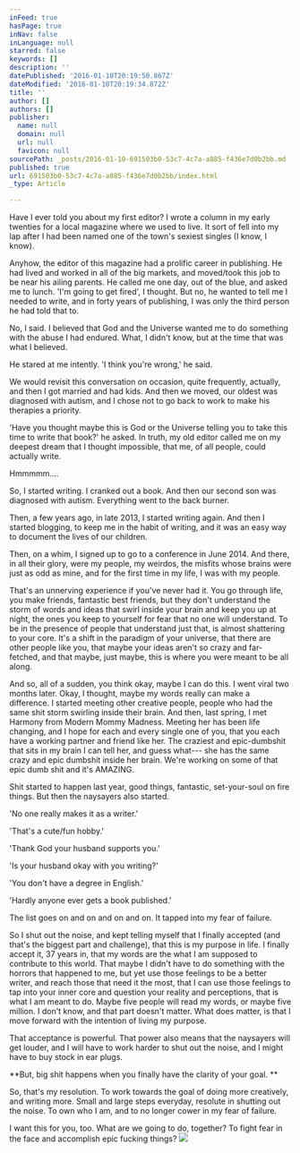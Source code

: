 ```yaml
---
inFeed: true
hasPage: true
inNav: false
inLanguage: null
starred: false
keywords: []
description: ''
datePublished: '2016-01-10T20:19:50.867Z'
dateModified: '2016-01-10T20:19:34.872Z'
title: ''
author: []
authors: []
publisher:
  name: null
  domain: null
  url: null
  favicon: null
sourcePath: _posts/2016-01-10-691503b0-53c7-4c7a-a885-f436e7d0b2bb.md
published: true
url: 691503b0-53c7-4c7a-a885-f436e7d0b2bb/index.html
_type: Article

---
```

Have I ever told you about my first editor? I wrote a column in my early twenties for a local magazine where we used to live. It sort of fell into my lap after I had been named one of the town's sexiest singles (I know, I know). 

Anyhow, the editor of this magazine had a prolific career in publishing. He had lived and worked in all of the big markets, and moved/took this job to be near his ailing parents. He called me one day, out of the blue, and asked me to lunch. 'I'm going to get fired', I thought. But no, he wanted to tell me I needed to write, and in forty years of publishing, I was only the third person he had told that to. 

No, I said. I believed that God and the Universe wanted me to do something with the abuse I had endured. What, I didn't know, but at the time that was what I believed. 

He stared at me intently. 'I think you're wrong,' he said. 

We would revisit this conversation on occasion, quite frequently, actually, and then I got married and had kids. And then we moved, our oldest was diagnosed with autism, and I chose not to go back to work to make his therapies a priority. 

'Have you thought maybe this is God or the Universe telling you to take this time to write that book?' he asked. In truth, my old editor called me on my deepest dream that I thought impossible, that me, of all people, could actually write. 

Hmmmmm.... 

So, I started writing. I cranked out a book. And then our second son was diagnosed with autism. Everything went to the back burner. 

Then, a few years ago, in late 2013, I started writing again. And then I started blogging, to keep me in the habit of writing, and it was an easy way to document the lives of our children. 

Then, on a whim, I signed up to go to a conference in June 2014\. And there, in all their glory, were my people, my weirdos, the misfits whose brains were just as odd as mine, and for the first time in my life, I was with my people. 

That's an unnerving experience if you've never had it. You go through life, you make friends, fantastic best friends, but they don't understand the storm of words and ideas that swirl inside your brain and keep you up at night, the ones you keep to yourself for fear that no one will understand. To be in the presence of people that understand just that, is almost shattering to your core. It's a shift in the paradigm of your universe, that there are other people like you, that maybe your ideas aren't so crazy and far-fetched, and that maybe, just maybe, this is where you were meant to be all along. 

And so, all of a sudden, you think okay, maybe I can do this. I went viral two months later. Okay, I thought, maybe my words really can make a difference. I started meeting other creative people, people who had the same shit storm swirling inside their brain. And then, last spring, I met Harmony from Modern Mommy Madness. Meeting her has been life changing, and I hope for each and every single one of you, that you each have a working partner and friend like her. The craziest and epic-dumbshit that sits in my brain I can tell her, and guess what--- she has the same crazy and epic dumbshit inside her brain. We're working on some of that epic dumb shit and it's AMAZING. 

Shit started to happen last year, good things, fantastic, set-your-soul on fire things. But then the naysayers also started. 

'No one really makes it as a writer.' 

'That's a cute/fun hobby.' 

'Thank God your husband supports you.' 

'Is your husband okay with you writing?' 

'You don't have a degree in English.' 

'Hardly anyone ever gets a book published.' 

The list goes on and on and on and on. It tapped into my fear of failure. 

So I shut out the noise, and kept telling myself that I finally accepted (and that's the biggest part and challenge), that this is my purpose in life. I finally accept it, 37 years in, that my words are the what I am supposed to contribute to this world. That maybe I didn't have to do something with the horrors that happened to me, but yet use those feelings to be a better writer, and reach those that need it the most, that I can use those feelings to tap into your inner core and question your reality and perceptions, that is what I am meant to do. Maybe five people will read my words, or maybe five million. I don't know, and that part doesn't matter. What does matter, is that I move forward with the intention of living my purpose.

That acceptance is powerful. That power also means that the naysayers will get louder, and I will have to work harder to shut out the noise, and I might have to buy stock in ear plugs. 

**But, big shit happens when you finally have the clarity of your goal. **

So, that's my resolution. To work towards the goal of doing more creatively, and writing more. Small and large steps everyday, resolute in shutting out the noise. To own who I am, and to no longer cower in my fear of failure. 

I want this for you, too. What are we going to do, together? To fight fear in the face and accomplish epic fucking things?
![](https://the-grid-user-content.s3-us-west-2.amazonaws.com/a6e25955-c8ea-49e2-a753-d546a1584d76.jpg)